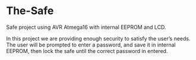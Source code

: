 # The-Safe

Safe project using AVR Atmega16 with internal EEPROM and LCD.

In this project we are providing enough security to satisfy the user’s needs. The user will be prompted to enter a password, and save it in internal EEPROM, then lock the safe until the correct password in entered.
